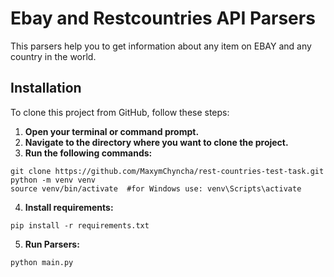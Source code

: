 # Ebay and Restcountries API Parsers

This parsers help you to get information about any item on EBAY and any country in the world.

## Installation

To clone this project from GitHub, follow these steps:

1. **Open your terminal or command prompt.**
2. **Navigate to the directory where you want to clone the project.**
3. **Run the following commands:**
```shell
git clone https://github.com/MaxymChyncha/rest-countries-test-task.git
python -m venv venv
source venv/bin/activate  #for Windows use: venv\Scripts\activate
```

4. **Install requirements:**

```shell
pip install -r requirements.txt
```

5. **Run Parsers:**
```shell
python main.py
```
